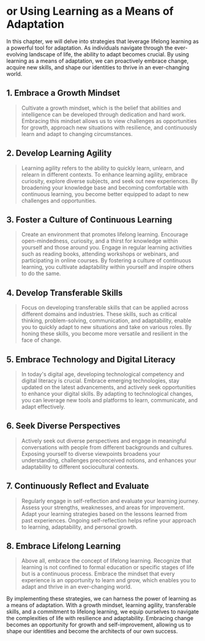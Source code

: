 or Using Learning as a Means of Adaptation
==================================================================

In this chapter, we will delve into strategies that leverage lifelong learning as a powerful tool for adaptation. As individuals navigate through the ever-evolving landscape of life, the ability to adapt becomes crucial. By using learning as a means of adaptation, we can proactively embrace change, acquire new skills, and shape our identities to thrive in an ever-changing world.

**1. Embrace a Growth Mindset**
-------------------------------

> Cultivate a growth mindset, which is the belief that abilities and intelligence can be developed through dedication and hard work. Embracing this mindset allows us to view challenges as opportunities for growth, approach new situations with resilience, and continuously learn and adapt to changing circumstances.

**2. Develop Learning Agility**
-------------------------------

> Learning agility refers to the ability to quickly learn, unlearn, and relearn in different contexts. To enhance learning agility, embrace curiosity, explore diverse subjects, and seek out new experiences. By broadening your knowledge base and becoming comfortable with continuous learning, you become better equipped to adapt to new challenges and opportunities.

**3. Foster a Culture of Continuous Learning**
----------------------------------------------

> Create an environment that promotes lifelong learning. Encourage open-mindedness, curiosity, and a thirst for knowledge within yourself and those around you. Engage in regular learning activities such as reading books, attending workshops or webinars, and participating in online courses. By fostering a culture of continuous learning, you cultivate adaptability within yourself and inspire others to do the same.

**4. Develop Transferable Skills**
----------------------------------

> Focus on developing transferable skills that can be applied across different domains and industries. These skills, such as critical thinking, problem-solving, communication, and adaptability, enable you to quickly adapt to new situations and take on various roles. By honing these skills, you become more versatile and resilient in the face of change.

**5. Embrace Technology and Digital Literacy**
----------------------------------------------

> In today's digital age, developing technological competency and digital literacy is crucial. Embrace emerging technologies, stay updated on the latest advancements, and actively seek opportunities to enhance your digital skills. By adapting to technological changes, you can leverage new tools and platforms to learn, communicate, and adapt effectively.

**6. Seek Diverse Perspectives**
--------------------------------

> Actively seek out diverse perspectives and engage in meaningful conversations with people from different backgrounds and cultures. Exposing yourself to diverse viewpoints broadens your understanding, challenges preconceived notions, and enhances your adaptability to different sociocultural contexts.

**7. Continuously Reflect and Evaluate**
----------------------------------------

> Regularly engage in self-reflection and evaluate your learning journey. Assess your strengths, weaknesses, and areas for improvement. Adapt your learning strategies based on the lessons learned from past experiences. Ongoing self-reflection helps refine your approach to learning, adaptability, and personal growth.

**8. Embrace Lifelong Learning**
--------------------------------

> Above all, embrace the concept of lifelong learning. Recognize that learning is not confined to formal education or specific stages of life but is a continuous process. Embrace the mindset that every experience is an opportunity to learn and grow, which enables you to adapt and thrive in an ever-changing world.

By implementing these strategies, we can harness the power of learning as a means of adaptation. With a growth mindset, learning agility, transferable skills, and a commitment to lifelong learning, we equip ourselves to navigate the complexities of life with resilience and adaptability. Embracing change becomes an opportunity for growth and self-improvement, allowing us to shape our identities and become the architects of our own success.
